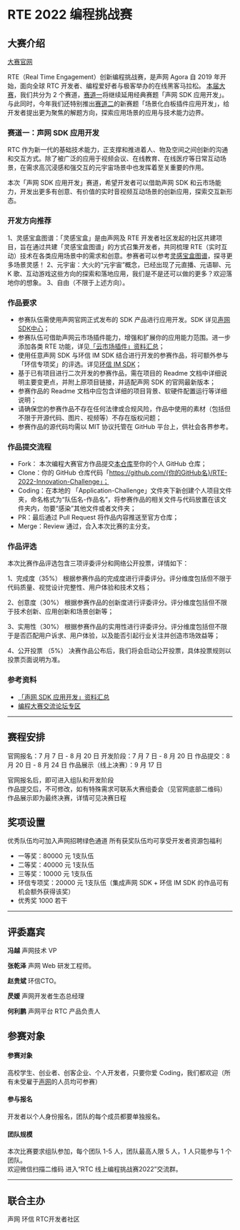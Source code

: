 # RTE 2022 编程挑战赛

<!-- [**中文**](README.md) | *中文* -->

## 大赛介绍

[大赛官网](https://www.agora.io/cn/rte-hackathon-2022)

RTE（Real Time Engagement）创新编程挑战赛，是声网 Agora 自 2019 年开始，面向全球 RTC 开发者、编程爱好者与极客举办的在线黑客马拉松。
[本届大赛](https://www.agora.io/cn/rte-hackathon-2022)，我们共分为 2 个赛道，[赛道一](https://github.com/AgoraIO-Community/RTE-2022-Innovation-Challenge)将继续延用经典赛题「声网 SDK 应用开发」。与此同时，今年我们还特别推出[赛道二](https://github.com/netless-io/community-apps)的新赛题「场景化白板插件应用开发」，给开发者提出更为聚焦的解题方向，探索应用场景的应用与技术能力边界。

### 赛道一：声网 SDK 应用开发

RTC 作为新一代的基础技术能力，正支撑和推进着人、物及空间之间创新的沟通和交互方式。除了被广泛的应用于视频会议、在线教育、在线医疗等日常互动场景，在需求高沉浸感和强交互的元宇宙场景中也发挥着至关重要的作用。

本次「声网 SDK 应用开发」赛道，希望开发者可以借助声网 SDK 和云市场能力，开发出更多有创意、有价值的实时音视频互动场景的创新应用，探索交互新形态。

### 开发方向推荐
1、灵感宝盒图谱：「灵感宝盒」是由声网及 RTE 开发者社区发起的社区共建项目，旨在通过共建「灵感宝盒图谱」的方式召集开发者，共同梳理 RTE（实时互动）技术在各类应用场景中的需求和创意。参赛者可以参考[灵感宝盒图谱](https://github.com/AgoraIO-Community/Idea-Box)，探寻更多场景灵感！
2、元宇宙：大火的“元宇宙”概念，已经出现了元直播、元语聊、元 K 歌、互动游戏这些方向的探索和落地应用，我们是不是还可以做的更多？欢迎落地你的想象。
3、自由（不限于上述方向）。

### 作品要求
- 参赛队伍需使用声网官网正式发布的 SDK 产品进行应用开发。SDK 详见[声网SDK中心](https://docs.agora.io/cn/All/downloads?platform=All%20Platforms#SDK%20Downloads)；
- 参赛队伍可借助声网云市场插件能力，增强和扩展你的应用能力范围。进一步添加各类 RTE 功能，详见[「云市场插件」资料汇总](https://rtcdeveloper.agora.io/t/topic/24289)；
- 使用任意声网 SDK 与环信 IM SDK 结合进行开发的参赛作品，将可额外参与「环信专项奖」的评选。详见[环信 IM SDK](https://www.easemob.com/download/im)；
- 基于已有项目进行二次开发的参赛作品，需在项目的 Readme 文档中详细说明主要变更点，并附上原项目链接，并适配声网 SDK 的官网最新版本；
- 参赛作品的 Readme 文档中应包含详细的项目背景、软硬件配置运行等详细说明；
- 请确保您的参赛作品不存在任何法律或合规风险，作品中使用的素材（包括但不限于开源代码、图片、视频等）不存在版权问题；
- 参赛作品的源代码均需以 MIT 协议托管在 GitHub 平台上，供社会各界参考。

### 作品提交流程
- Fork： 本次编程大赛官方作品提交[本仓库](https://github.com/AgoraIO-Community/RTE-2022-Innovation-Challenge)至你的个人 GitHub 仓库；
- Clone：你的 GitHub 仓库代码「https://github.com/{你的GitHub名}/RTE-2022-Innovation-Challenge」；
- Coding：在本地的 「Application-Challenge」文件夹下新创建个人项目文件夹，命名格式为“队伍名-作品名”，将参赛作品的相关文件与代码放置在该文件夹内，勿要“感染”其他文件或者文件夹；
- PR：最后通过 Pull Request 将作品内容推送至官方仓库；
- Merge：Review 通过，合入本次比赛的主分支。

### 作品评选
本次比赛作品评选包含三项评委评分和网络公开投票，详情如下：

1、完成度（35%）
根据参赛作品的完成度进行评委评分。评分维度包括但不限于代码质量、视觉设计完整性、用户体验和技术文档；

2、创意度（30%）
根据参赛作品的创新度进行评委评分。评分维度包括但不限于技术创新、应用创新和场景创新等；

3、实用性（30%）
根据参赛作品的实用性进行评委评分。评分维度包括但不限于是否匹配用户诉求、用户体验，以及能否引起行业关注并创造市场效益等；

4、公开投票 （5%）
决赛作品公布后，我们将会启动公开投票，具体投票规则以投票页面说明为准。

### 参考资料
- [「声网 SDK 应用开发」资料汇总 ](https://rtcdeveloper.agora.io/t/topic/24288)
- [编程大赛交流论坛专区](https://rtcdeveloper.agora.io/tag/rte2022%E7%BC%96%E7%A8%8B%E5%A4%A7%E8%B5%9B)

---

## 赛程安排
官网报名：7 月 7 日 - 8 月 20 日
开发阶段：7 月 7 日 - 8 月 20 日
作品提交：8 月 20 日 - 8 月 24 日 
作品展示（线上决赛）：9 月 17 日

官网报名后，即可进入组队和开发阶段  
作品提交后，不可修改，如有特殊需求可联系大赛组委会（见官网底部二维码）  
作品展示即为最终决赛，详情可见决赛日程  

## 奖项设置

优秀队伍均可加入声网招聘绿色通道
所有获奖队伍均可享受开发者资源包福利

- 一等奖：80000 元 1支队伍  
- 二等奖：40000 元 1支队伍  
- 三等奖：10000 元 1支队伍  
- 环信专项奖：20000 元 1支队伍（集成声网 SDK + 环信 IM SDK 的作品可有机会额外获得该奖）
- 优秀奖 1000 若干

---

## 评委嘉宾
**冯越**
声网技术 VP

**张乾泽**
声网 Web 研发工程师。

**赵贵斌**
环信CTO。

**昃媛**
声网开发者生态总经理

**何利鹏**
声网平台 RTC 产品负责人

## 参赛对象
#### 参赛对象
高校学生、创业者、创客企业、个人开发者，只要你爱 Coding，我们都欢迎（所有未受雇于[声网](https://agora.io)的人员均可参赛）

#### 参与报名
开发者以个人身份报名，团队的每个成员都要单独报名。

#### 团队规模
本次比赛要求组队参加，每个团队 1-5 人，团队最高人限 5 人，1 人只能参与 1 个团队。  
欢迎微信扫描二维码 进入“RTC 线上编程挑战赛2022”交流群。

---

## 联合主办
声网 环信 RTC开发者社区

<!-- ## 合作伙伴 -->
